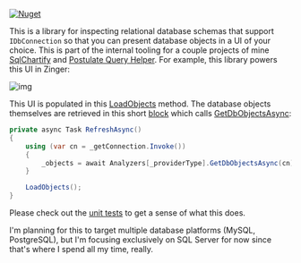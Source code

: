 [![Nuget](https://img.shields.io/nuget/v/SqlSchema.SqlServer)](https://www.nuget.org/packages/SqlSchema.SqlServer/)

This is a library for inspecting relational database schemas that support `IDbConnection` so that you can present database objects in a UI of your choice. This is part of the internal tooling for a couple projects of mine [SqlChartify](https://sqlchartify.azurewebsites.net/) and [Postulate Query Helper](https://github.com/adamosoftware/Postulate.Zinger). For example, this library powers this UI in Zinger:

![img](https://adamosoftware.blob.core.windows.net:443/images/sqlschema.png)

This UI is populated in this [LoadObjects](https://github.com/adamfoneil/Postulate.Zinger/blob/master/Zinger/Controls/SchemaBrowser.cs#L87) method. The database objects themselves are retrieved in this short [block](https://github.com/adamfoneil/Postulate.Zinger/blob/master/Zinger/Controls/SchemaBrowser.cs#L77) which calls [GetDbObjectsAsync](https://github.com/adamfoneil/SqlSchema/blob/master/SqlSchema.SqlServer/SqlServerAnalyzer.cs#L13):

```csharp
private async Task RefreshAsync()
{
    using (var cn = _getConnection.Invoke())
    {
        _objects = await Analyzers[_providerType].GetDbObjectsAsync(cn);
    }

    LoadObjects();
}
```

Please check out the [unit tests](https://github.com/adamosoftware/SqlSchema/blob/master/Testing/SqlServer.cs) to get a sense of what this does.

I'm planning for this to target multiple database platforms (MySQL, PostgreSQL), but I'm focusing exclusively on SQL Server for now since that's where I spend all my time, really.
